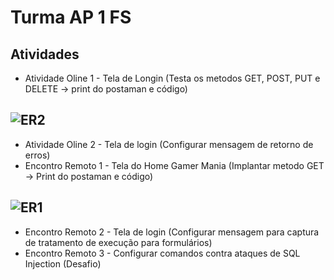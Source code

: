 # Turma AP 1 FS
## Atividades

* Atividade Oline 1 - Tela de Longin (Testa os metodos GET, POST, PUT e DELETE -> print do postaman e código)
## ![ER2](https://user-images.githubusercontent.com/59631821/176788711-a4e58e8d-5c9c-4284-a63b-61e8f9e58a26.png)
* Atividade Oline 2 - Tela de login (Configurar mensagem de retorno de erros)
* Encontro Remoto 1 - Tela do Home Gamer Mania (Implantar metodo GET -> Print do postaman e 
código)
## ![ER1](https://user-images.githubusercontent.com/59631821/176796440-1f37a8cb-d26e-4a78-b3df-c36681df2ea6.png)
* Encontro Remoto 2 - Tela de login (Configurar mensagem para captura de tratamento de execução para formulários)
* Encontro Remoto 3 - Configurar comandos contra ataques de SQL Injection (Desafio)